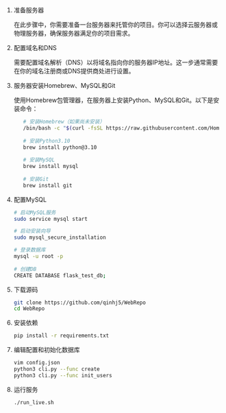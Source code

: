 1. 准备服务器

    在此步骤中，你需要准备一台服务器来托管你的项目。你可以选择云服务器或物理服务器，确保服务器满足你的项目需求。


2. 配置域名和DNS

    需要配置域名解析（DNS）以将域名指向你的服务器IP地址。这一步通常需要在你的域名注册商或DNS提供商处进行设置。


3. 服务器安装Homebrew、MySQL和Git

   使用Homebrew包管理器，在服务器上安装Python、MySQL和Git。以下是安装命令：
   ```bash
      # 安装Homebrew（如果尚未安装）
      /bin/bash -c "$(curl -fsSL https://raw.githubusercontent.com/Homebrew/install/HEAD/install.sh)"
      
      # 安装Python3.10
      brew install python@3.10
      
      # 安装MySQL
      brew install mysql
      
      # 安装Git
      brew install git
   ```

4. 配置MySQL
   ```bash
   # 启动MySQL服务
   sudo service mysql start
   
   # 启动安装向导
   sudo mysql_secure_installation
   
   # 登录数据库
   mysql -u root -p
  
   # 创建DB
   CREATE DATABASE flask_test_db;
   ```


5. 下载源码
   ```bash
   git clone https://github.com/qinhj5/WebRepo
   cd WebRepo
   ```

6. 安装依赖
   ```bash
   pip install -r requirements.txt
   ```


7. 编辑配置和初始化数据库
   ```bash
   vim config.json
   python3 cli.py --func create
   python3 cli.py --func init_users
   ```


8. 运行服务
   ```bash
   ./run_live.sh
   ```